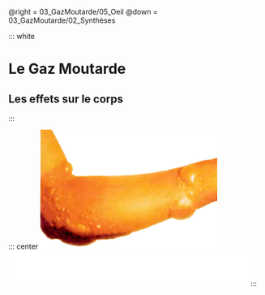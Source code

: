 @right = 03_GazMoutarde/05_Oeil
@down = 03_GazMoutarde/02_Synthèses

::: white
# Le Gaz Moutarde
## Les effets sur le corps
:::

::: center
![vesicules](static/img/vesicules.png)
![oxydoreduction](static/img/sulfonium.png)
:::
